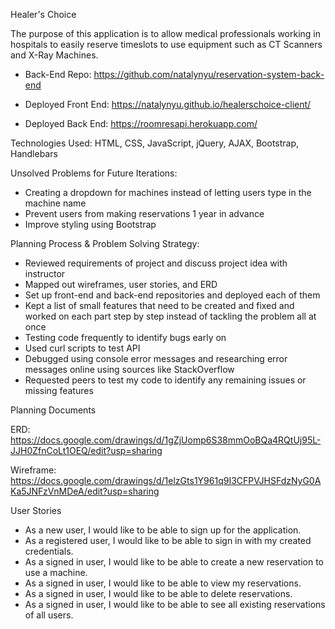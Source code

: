 Healer's Choice

The purpose of this application is to allow medical professionals working in hospitals to easily reserve timeslots to use equipment such as CT Scanners and X-Ray Machines.

* Back-End Repo: https://github.com/natalynyu/reservation-system-back-end

* Deployed Front End: https://natalynyu.github.io/healerschoice-client/

* Deployed Back End: https://roomresapi.herokuapp.com/

Technologies Used: HTML, CSS, JavaScript, jQuery, AJAX, Bootstrap, Handlebars

Unsolved Problems for Future Iterations:
* Creating a dropdown for machines instead of letting users type in the machine name
* Prevent users from making reservations 1 year in advance
* Improve styling using Bootstrap

Planning Process & Problem Solving Strategy:
* Reviewed requirements of project and discuss project idea with instructor
* Mapped out wireframes, user stories, and ERD
* Set up front-end and back-end repositories and deployed each of them
* Kept a list of small features that need to be created and fixed and worked on each part step by step instead of tackling the problem all at once
* Testing code frequently to identify bugs early on
* Used curl scripts to test API
* Debugged using console error messages and researching error messages online using sources like StackOverflow
* Requested peers to test my code to identify any remaining issues or missing features


Planning Documents

ERD: https://docs.google.com/drawings/d/1gZjUomp6S38mmOoBQa4RQtUj95L-JJH0ZfnCoLt1OEQ/edit?usp=sharing

Wireframe: https://docs.google.com/drawings/d/1elzGts1Y961q9I3CFPVJHSFdzNyG0AKa5JNFzVnMDeA/edit?usp=sharing

User Stories
* As a new user, I would like to be able to sign up for the application.
* As a registered user, I would like to be able to sign in with my created credentials.
* As a signed in user, I would like to be able to create a new reservation to use a machine.
* As a signed in user, I would like to be able to view my reservations.
* As a signed in user, I would like to be able to delete reservations.
* As a signed in user, I would like to be able to see all existing reservations of all users.
